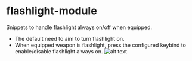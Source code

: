 # flashlight-module
Snippets to handle flashlight always on/off when equipped.
- The default need to aim to turn flashlight on.
- When equipped weapon is flashlight, press the configured keybind to enable/disable flashlight always on.
![alt text](https://cdn.discordapp.com/attachments/1056112627698372708/1057711852517335040/image.png)
